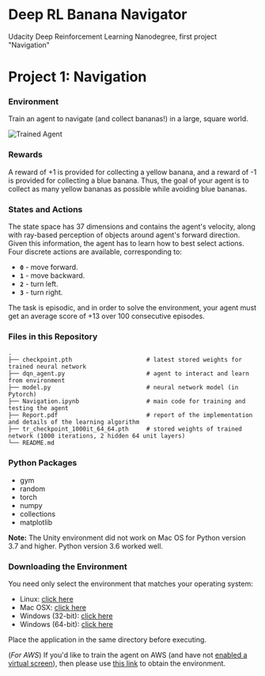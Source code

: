 # Deep RL Banana Navigator
Udacity Deep Reinforcement Learning Nanodegree, first project "Navigation"


[//]: # (Image References)

[image1]: https://user-images.githubusercontent.com/10624937/42135619-d90f2f28-7d12-11e8-8823-82b970a54d7e.gif "Trained Agent"

# Project 1: Navigation

### Environment

Train an agent to navigate (and collect bananas!) in a large, square world.  

![Trained Agent][image1]

### Rewards

A reward of +1 is provided for collecting a yellow banana, and a reward of -1 is provided for collecting a blue banana.  Thus, the goal of your agent is to collect as many yellow bananas as possible while avoiding blue bananas.  

### States and Actions

The state space has 37 dimensions and contains the agent's velocity, along with ray-based perception of objects around agent's forward direction.  Given this information, the agent has to learn how to best select actions.  Four discrete actions are available, corresponding to:
- **`0`** - move forward.
- **`1`** - move backward.
- **`2`** - turn left.
- **`3`** - turn right.

The task is episodic, and in order to solve the environment, your agent must get an average score of +13 over 100 consecutive episodes.

### Files in this Repository
                    
    .
    ├── checkpoint.pth                     # latest stored weights for trained neural network
    ├── dqn_agent.py                       # agent to interact and learn from environment
    ├── model.py                           # neural network model (in Pytorch)
    ├── Navigation.ipynb                   # main code for training and testing the agent
    ├── Report.pdf                         # report of the implementation and details of the learning algorithm
    ├── tr_checkpoint_1000it_64_64.pth     # stored weights of trained network (1000 iterations, 2 hidden 64 unit layers)
    └── README.md

### Python Packages
 - gym
 - random
 - torch
 - numpy
 - collections
 - matplotlib
 
**Note:** The Unity environment did not work on Mac OS for Python version 3.7 and higher. Python version 3.6 worked well.


### Downloading the Environment

You need only select the environment that matches your operating system:
 - Linux: [click here](https://s3-us-west-1.amazonaws.com/udacity-drlnd/P1/Banana/Banana_Linux.zip)
 - Mac OSX: [click here](https://s3-us-west-1.amazonaws.com/udacity-drlnd/P1/Banana/Banana.app.zip)
 - Windows (32-bit): [click here](https://s3-us-west-1.amazonaws.com/udacity-drlnd/P1/Banana/Banana_Windows_x86.zip)
 - Windows (64-bit): [click here](https://s3-us-west-1.amazonaws.com/udacity-drlnd/P1/Banana/Banana_Windows_x86_64.zip)

Place the application in the same directory before executing.

(_For AWS_) If you'd like to train the agent on AWS (and have not [enabled a virtual screen](https://github.com/Unity-Technologies/ml-agents/blob/master/docs/Training-on-Amazon-Web-Service.md)), then please use [this link](https://s3-us-west-1.amazonaws.com/udacity-drlnd/P1/Banana/Banana_Linux_NoVis.zip) to obtain the environment.







